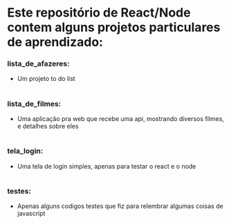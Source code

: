 # Este repositório de React/Node contem alguns projetos particulares de aprendizado:

### lista_de_afazeres: 
- Um projeto to do list

#

### lista_de_filmes: 
- Uma aplicação pra web que recebe uma api, mostrando diversos filmes, e detalhes sobre eles

#

### tela_login: 
- Uma tela de login simples, apenas para testar o react e o node

#

### testes:
- Apenas alguns codigos testes que fiz para relembrar algumas coisas de javascript
